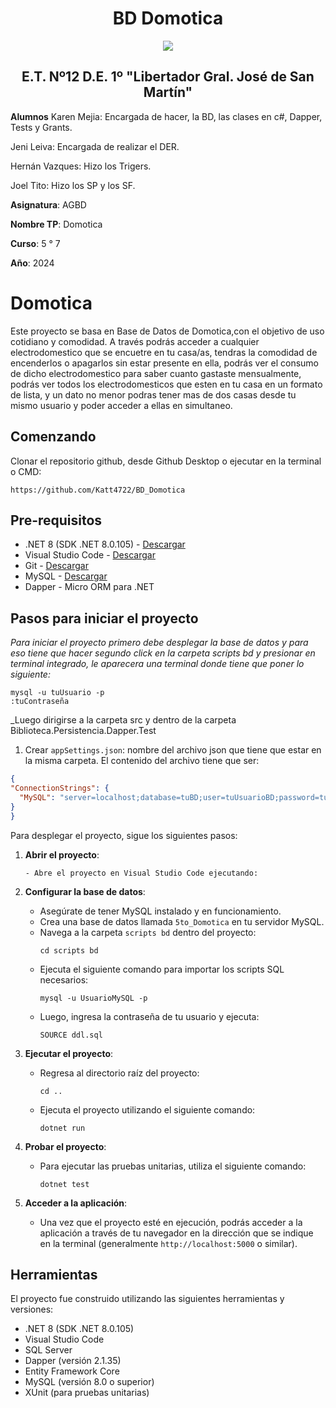 <h1 align="center"> BD Domotica </h1>
<p align="center">
  <img src="https://et12.edu.ar/imgs/et12.gif">
</p>

<h2 align="center"> E.T. Nº12 D.E. 1º "Libertador Gral. José de San Martín" </h2>

**Alumnos**
Karen Mejia: Encargada de hacer, la BD, las clases en c#, Dapper, Tests y Grants.

Jeni Leiva: Encargada de realizar el DER.

Hernán Vazques: Hizo los Trigers. 

Joel Tito: Hizo los SP y los SF.

**Asignatura**:  AGBD

**Nombre TP**: Domotica

**Curso**: 5 ° 7

**Año**:  2024

# Domotica
Este proyecto se basa en Base de Datos de Domotica,con el objetivo de uso cotidiano y comodidad. A través podrás acceder a cualquier electrodomestico que se encuetre en tu casa/as, tendras la comodidad de encenderlos o apagarlos sin estar presente en ella, podrás ver el consumo de dicho electrodomestico para saber cuanto gastaste mensualmente, podrás ver todos los electrodomesticos que esten en tu casa en un formato de lista, y un dato no menor podras tener mas de dos casas desde tu mismo usuario y poder acceder a ellas en simultaneo.

## Comenzando 

Clonar el repositorio github, desde Github Desktop o ejecutar en la terminal o CMD:

```
https://github.com/Katt4722/BD_Domotica
```

## Pre-requisitos 

- .NET 8 (SDK .NET 8.0.105) - [Descargar](https://dotnet.microsoft.com/es-es/download/dotnet/8.0)
- Visual Studio Code - [Descargar](https://code.visualstudio.com/#alt-downloads)
- Git - [Descargar](https://git-scm.com/downloads)
- MySQL - [Descargar](https://dev.mysql.com/downloads/mysql/)
- Dapper - Micro ORM para .NET

## Pasos para iniciar el proyecto 

_Para iniciar el proyecto primero debe desplegar la base de datos y para eso tiene que hacer segundo click en la carpeta scripts bd_
_y presionar en terminal integrado, le aparecera una terminal donde tiene que poner lo siguiente:_

```
mysql -u tuUsuario -p 
:tuContraseña
```
_Luego dirigirse a la carpeta src y dentro de la carpeta Biblioteca.Persistencia.Dapper.Test

1. Crear `appSettings.json`: nombre del archivo json que tiene que estar en la misma carpeta.
El contenido del archivo tiene que ser:  
  ```json
  {
  "ConnectionStrings": {
    "MySQL": "server=localhost;database=tuBD;user=tuUsuarioBD;password=tuPass"
  }
  }
  ```

Para desplegar el proyecto, sigue los siguientes pasos:


1. **Abrir el proyecto**:
     ```
   - Abre el proyecto en Visual Studio Code ejecutando:
     ```



2. **Configurar la base de datos**:
   - Asegúrate de tener MySQL instalado y en funcionamiento.
   - Crea una base de datos llamada `5to_Domotica` en tu servidor MySQL.
   - Navega a la carpeta `scripts bd` dentro del proyecto:
     ```
     cd scripts bd
     ```
   - Ejecuta el siguiente comando para importar los scripts SQL necesarios:
     ```
     mysql -u UsuarioMySQL -p
     ```
   - Luego, ingresa la contraseña de tu usuario y ejecuta:
     ```
     SOURCE ddl.sql
     ```

3. **Ejecutar el proyecto**:
   - Regresa al directorio raíz del proyecto:
     ```
     cd ..
     ```
   - Ejecuta el proyecto utilizando el siguiente comando:
     ```
     dotnet run
     ```

4. **Probar el proyecto**:
   - Para ejecutar las pruebas unitarias, utiliza el siguiente comando:
     ```
     dotnet test
     ```

5. **Acceder a la aplicación**:
   - Una vez que el proyecto esté en ejecución, podrás acceder a la aplicación a través de tu navegador en la dirección que se indique en la terminal (generalmente `http://localhost:5000` o similar).


## Herramientas

El proyecto fue construido utilizando las siguientes herramientas y versiones:

* .NET 8 (SDK .NET 8.0.105)
* Visual Studio Code
* SQL Server
* Dapper (versión 2.1.35)
* Entity Framework Core
* MySQL (versión 8.0 o superior)
* XUnit (para pruebas unitarias)
